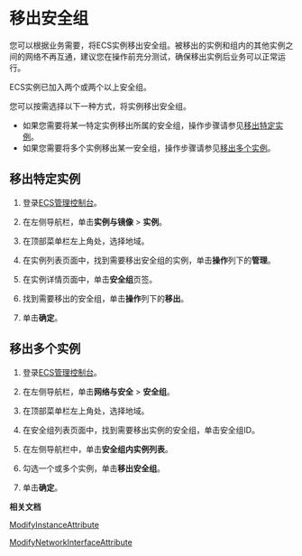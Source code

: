 # 移出安全组

您可以根据业务需要，将ECS实例移出安全组。被移出的实例和组内的其他实例之间的网络不再互通，建议您在操作前充分测试，确保移出实例后业务可以正常运行。

ECS实例已加入两个或两个以上安全组。

您可以按需选择以下一种方式，将实例移出安全组。

-   如果您需要将某一特定实例移出所属的安全组，操作步骤请参见[移出特定实例](#section_phz_eik_vpz)。
-   如果您需要将多个实例移出某一安全组，操作步骤请参见[移出多个实例](#section_3ru_84y_ves)。

## 移出特定实例

1.  登录[ECS管理控制台](https://ecs.console.aliyun.com)。

2.  在左侧导航栏，单击**实例与镜像** \> **实例**。

3.  在顶部菜单栏左上角处，选择地域。

4.  在实例列表页面中，找到需要移出安全组的实例，单击**操作**列下的**管理**。

5.  在实例详情页面中，单击**安全组**页签。

6.  找到需要移出的安全组，单击**操作**列下的**移出**。

7.  单击**确定**。


## 移出多个实例

1.  登录[ECS管理控制台](https://ecs.console.aliyun.com)。

2.  在左侧导航栏，单击**网络与安全** \> **安全组**。

3.  在顶部菜单栏左上角处，选择地域。

4.  在安全组列表页面中，找到需要移出实例的安全组，单击安全组ID。

5.  在左侧导航栏中，单击**安全组内实例列表**。

6.  勾选一个或多个实例，单击**移出安全组**。

7.  单击**确定**。


**相关文档**  


[ModifyInstanceAttribute](/intl.zh-CN/API参考/实例/ModifyInstanceAttribute.md)

[ModifyNetworkInterfaceAttribute](/intl.zh-CN/API参考/弹性网卡/ModifyNetworkInterfaceAttribute.md)

